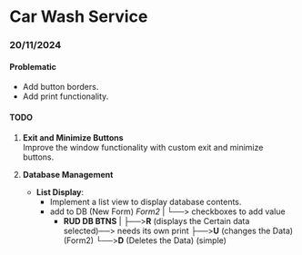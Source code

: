# Car Wash Service
### 20/11/2024
#### **Problematic**
- Add button borders.
- Add print functionality.

#### **TODO**
1. **Exit and Minimize Buttons**  
   Improve the window functionality with custom exit and minimize buttons.
   
2. **Database Management**
   - **List Display**:
      - Implement a list view to display database contents.
  	  - add to DB (New Form) *Form2*
  					|
  					└──> checkboxes to add value
  		- **RUD DB BTNS**
  				|
  				├──>**R** (displays the Certain data selected)──> needs its own print
  				├──>**U** (changes the Data) (Form2)
  				└──>**D** (Deletes the Data)  (simple) 
		
